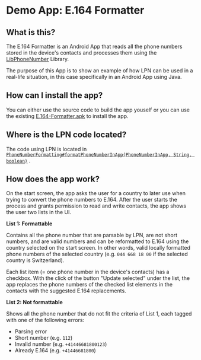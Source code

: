 # Demo App: E.164 Formatter

## What is this?

The E.164 Formatter is an Android App that reads all the phone numbers stored in
the device's contacts and processes them using the
[LibPhoneNumber](https://github.com/google/libphonenumber) Library.

The purpose of this App is to show an example of how LPN can be used in a
real-life situation, in this case specifically in an Android App using Java.

## How can I install the app?

You can either use the source code to build the app youself or you can use the
existing [E.164-Formatter.apk](E.164-Formatter.apk) to install the app.

## Where is the LPN code located?

The code using LPN is located in
[`PhoneNumberFormatting#formatPhoneNumberInApp(PhoneNumberInApp, String,
boolean)`](app/src/main/java/com/google/phonenumbers/demoapp/phonenumbers/PhoneNumberFormatting.java#L31)
.

## How does the app work?

On the start screen, the app asks the user for a country to later use when
trying to convert the phone numbers to E.164. After the user starts the process
and grants permission to read and write contacts, the app shows the user two
lists in the UI.

**List 1: Formattable**

Contains all the phone number that are parsable by LPN, are not short numbers,
and are valid numbers and can be reformatted to E.164 using the country selected
on the start screen. In other words, valid locally formatted phone numbers of
the selected country (e.g. `044 668 18 00` if the selected country is
Switzerland).

Each list item (= one phone number in the device's contacts) has a checkbox.
With the click of the button "Update selected" under the list, the app replaces
the phone numbers of the checked list elements in the contacts with the
suggested E.164 replacements.

**List 2: Not formattable**

Shows all the phone number that do not fit the criteria of List 1, each tagged
with one of the following errors:

*   Parsing error
*   Short number (e.g. `112`)
*   Invalid number (e.g. `+41446681800123`)
*   Already E.164 (e.g. `+41446681800`)

